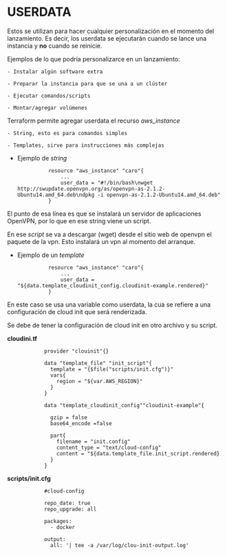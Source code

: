 #                   USERDATA

Estos se utilizan para hacer cualquier personalización en el momento del lanzamiento. Es decir, los userdata se ejecutarán cuando se lance una instancia y **no** cuando se reinicie.

Ejemplos de lo que podría personalizarce en un lanzamiento:

    - Instalar algún software extra

    - Preparar la instancia para que se una a un clúster

    - Ejecutar comandos/scripts

    - Montar/agregar volúmenes

Terraform permite agregar userdata el recurso *aws_instance*

    - String, esto es para comandos simples

    - Templates, sirve para instrucciones más complejas

- Ejemplo de *string*

                resource "aws_instance" "caro"{
                    ...
                    user_data = "#!/bin/bash\nwget http://swupdate.openvpn.org/as/openvpn-as-2.1.2-Ubuntu14.amd_64.deb\ndpkg -i openvpn-as-2.1.2-Ubuntu14.amd_64.deb"
                }

El punto de esa línea es que se instalará un servidor de aplicaciones OpenVPN, por lo que en ese string viene un script.

En ese *script* se va a descargar (wget) desde el sitio web de openvpn el paquete de la vpn. Esto instalará un vpn al momento del arranque.

- Ejemplo de un *template*

                resource "aws_instance" "caro"{
                    ...
                    user_data = "${data.template_cloudinit_config.cloudinit-example.rendered}"
                }

En este caso se usa una variable como userdata, la cua se refiere a una configuración de cloud init que será renderizada.

Se debe de tener la configuración de cloud init en otro archivo y su script.

**cloudini.tf**

                provider "clouinit"{}

                data "template_file" "init_script"{
                  template = "{$file("scripts/init.cfg")}"
                  vars{
                    region = "${var.AWS_REGION}"
                  }
                }

                data "template_cloudinit_config""cloudinit-example"{
                  
                  gzip = false
                  base64_encode =false

                  part{
                    filename = "init.config"
                    content_type = "text/cloud-config"
                    content = "${data.template_file.init_script.rendered}
                  }
                }

**scripts/init.cfg**

                #cloud-config

                repo_date: true
                repo_upgrade: all

                packages:
                  - docker

                output:
                  all: '| tee -a /var/log/clou-init-output.log'